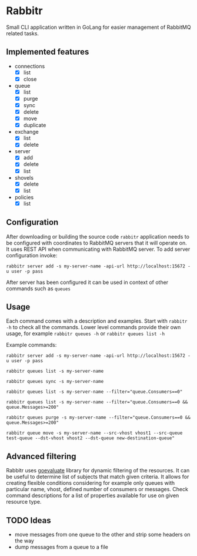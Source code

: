 # Rabbitr

Small CLI application written in GoLang for easier management of RabbitMQ related tasks. 

## Implemented features

 - connections
     - [x] list
     - [x] close
 - queue  
     - [x] list
     - [x] purge  
     - [x] sync 
     - [x] delete
     - [x] move
     - [x] duplicate
 - exchange  
     - [x] list
     - [x] delete
 - server
     - [x] add
     - [x] delete
     - [x] list
 - shovels     
     - [x] delete
     - [x] list
 - policies     
     - [x] list
 
## Configuration
After downloading or building the source code `rabbitr` application needs to be configured with coordinates to 
RabbitMQ servers that it will operate on. It uses REST API when communicating with RabbitMQ server. 
To add server configuration invoke:

`rabbitr server add -s my-server-name -api-url http://localhost:15672 -u user -p pass`

After server has been configured it can be used in context of other commands such as `queues`

## Usage
Each command comes with a description and examples. Start with `rabbitr -h` to check all the commands. 
Lower level commands provide their own usage, for example `rabbitr queues -h` or `rabbitr queues list -h`

Example commands:

```
rabbitr server add -s my-server-name -api-url http://localhost:15672 -u user -p pass

rabbitr queues list -s my-server-name

rabbitr queues sync -s my-server-name

rabbitr queues list -s my-server-name --filter="queue.Consumers==0"

rabbitr queues list -s my-server-name --filter="queue.Consumers==0 && queue.Messages>=200"

rabbitr queues purge -s my-server-name --filter="queue.Consumers==0 && queue.Messages>=200"

rabbitr queue move -s my-server-name --src-vhost vhost1 --src-queue test-queue --dst-vhost vhost2 --dst-queue new-destination-queue"

```

## Advanced filtering
Rabbitr uses [goevaluate](https://github.com/Knetic/govaluate#govaluate) library for dynamic filtering of the resources.
It can be useful to determine list of subjects that match given criteria.
It allows for creating flexible conditions considering for example only queues with particular name, vhost, defined number of consumers or messages.
Check command descriptions for a list of properties available for use on given resource type.     

## TODO Ideas
- move messages from one queue to the other and strip some headers on the way
- dump messages from a queue to a file
